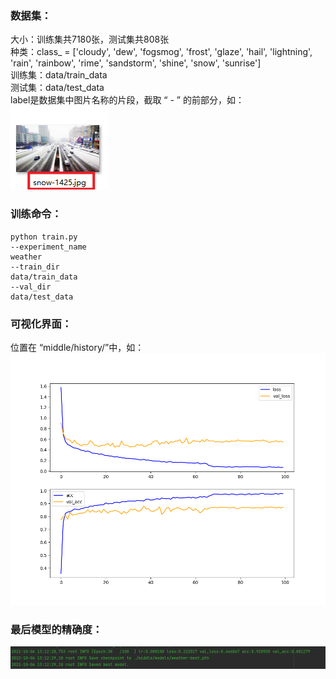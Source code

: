 ### 数据集：  
大小：训练集共7180张，测试集共808张  
种类：class_ = ['cloudy', 'dew', 'fogsmog', 'frost', 'glaze', 'hail', 'lightning', 'rain', 'rainbow', 'rime', 'sandstorm', 'shine', 'snow', 'sunrise']  
训练集：data/train_data  
测试集：data/test_data  
label是数据集中图片名称的片段，截取 “ - ” 的前部分，如：  
![img.png](middle/img.png)  
### 训练命令：
````
python train.py 
--experiment_name
weather
--train_dir
data/train_data
--val_dir
data/test_data
````
### 可视化界面：  
位置在 “middle/history/”中，如：  
![weather.png](middle/visual.png)  

### 最后模型的精确度：
![acc.png](middle/acc.png)
